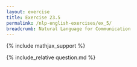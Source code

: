 ```yaml
---
layout: exercise
title: Exercise 23.5
permalink: /nlp-english-exercises/ex_5/
breadcrumb: Natural Language for Communication
---
```


{% include mathjax_support %}

<div><i class="arrow-up loader" data-chapter="nlp-english-exercises" data-exercise="ex_5" data-rating="0"></i></div>
{% include_relative question.md %}
